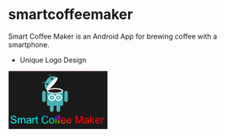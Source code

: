 # smartcoffeemaker
Smart Coffee Maker is an Android App for brewing coffee with a smartphone. 

- Unique Logo Design

<img src="images/IMG_1.png"/>



